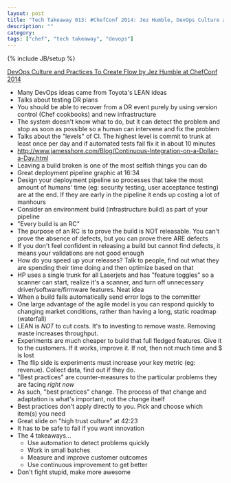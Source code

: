 ```yaml
---
layout: post
title: "Tech Takeaway 013: #ChefConf 2014: Jez Humble, DevOps Culture and Practices To Create Flow"
description: ""
category: 
tags: ["chef", "tech takeaway", "devops"]
---
```

{% include JB/setup %}

[DevOps Culture and Practices To Create Flow by Jez Humble at ChefConf 2014](https://www.youtube.com/watch?v=oX8af9kLhlk&index=7&list=PL11cZfNdwNyMmx0msapJfuGsLV43C7XsA)

* Many DevOps ideas came from Toyota's LEAN ideas
* Talks about testing DR plans
* You should be able to recover from a DR event purely by using version control (Chef cookbooks) and new infrastructure
* The system doesn't know what to do, but it can detect the problem and stop as soon as possible so a human can intervene and fix the problem
* Talks about the "levels" of CI.  The highest level is commit to trunk at least once per day and if automated tests fail fix it in about 10 minutes
* http://www.jamesshore.com/Blog/Continuous-Integration-on-a-Dollar-a-Day.html
* Leaving a build broken is one of the most selfish things you can do
* Great deployment pipeline graphic at 16:34
* Design your deployment pipeline so processes that take the most amount of humans' time (eg: security testing, user acceptance testing) are at the end.  If they are early in the pipeline it ends up costing a lot of manhours
* Consider an environment build (infrastructure build) as part of your pipeline
* "Every build is an RC"
* The purpose of an RC is to prove the build is NOT releasable.  You can't prove the absence of defects, but you can prove there ARE defects
* If you don't feel confident in releasing a build but cannot find defects, it means your validations are not good enough
* How do you speed up your releases?  Talk to people, find out what they are spending their time doing and then optimize based on that
* HP uses a single trunk for all Laserjets and has "feature toggles" so a scanner can start, realize it's a scanner, and turn off unnecessary driver/software/firmware features.  Neat idea
* When a build fails automatically send error logs to the committer
* One large advantage of the agile model is you can respond quickly to changing market conditions, rather than having a long, static roadmap (waterfall)
* LEAN is *NOT* to cut costs.  It's to investing to remove waste.  Removing waste increases throughput.
* Experiments are much cheaper to build that full fledged features.  Give it to the customers.  If it works, improve it.  If not, then not much time and $ is lost
* The flip side is experiments must increase your key metric (eg: revenue).  Collect data, find out if they do.
* "Best practices" are counter-measures to the particular problems they are facing *right now*
* As such, "best practices" change.  The process of that change and adaptation is what's important, not the change itself
* Best practices don't apply directly to you.  Pick and choose which item(s) you need
* Great slide on "high trust culture" at 42:23
* It has to be safe to fail if you want innovation
* The 4 takeaways...
	* Use automation to detect problems quickly
	* Work in small batches
	* Measure and improve customer outcomes
	* Use continuous improvement to get better
* Don't fight stupid, make more awesome